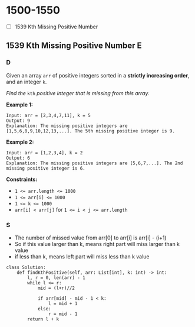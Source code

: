 # 1500-1550

* [ ] 1539 Kth Missing Positive Number

## 1539 Kth Missing Positive Number E

### D



Given an array `arr` of positive integers sorted in a **strictly increasing order**, and an integer `k`.

_Find the_ `kth` _positive integer that is missing from this array._

&#x20;

**Example 1:**

```
Input: arr = [2,3,4,7,11], k = 5
Output: 9
Explanation: The missing positive integers are [1,5,6,8,9,10,12,13,...]. The 5th missing positive integer is 9.
```

**Example 2:**

```
Input: arr = [1,2,3,4], k = 2
Output: 6
Explanation: The missing positive integers are [5,6,7,...]. The 2nd missing positive integer is 6.
```

&#x20;

**Constraints:**

* `1 <= arr.length <= 1000`
* `1 <= arr[i] <= 1000`
* `1 <= k <= 1000`
* `arr[i] < arr[j]` for `1 <= i < j <= arr.length`

### S

* The number of missed value from arr\[0] to arr\[i] is arr\[i] - (i+1)
* So if this value larger than k, means right part will miss larger than k value
* if less than k, means left part will miss less than k value

```
class Solution:
    def findKthPositive(self, arr: List[int], k: int) -> int:
        l, r = 0, len(arr) - 1
        while l <= r:
            mid = (l+r)//2
            
            if arr[mid] - mid - 1 < k:
                l = mid + 1
            else:
                r = mid - 1
        return l + k
```
